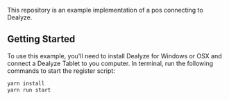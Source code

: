 This repository is an example implementation of a pos connecting to Dealyze.

## Getting Started
To use this example, you'll need to install Dealyze for Windows or OSX and connect a Dealyze Tablet to you computer. 
In terminal, run the following commands to start the register script:
```bash
yarn install
yarn run start
```
